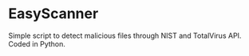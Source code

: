 # EasyScanner
Simple script to detect malicious files through NIST and TotalVirus API. Coded in Python.
